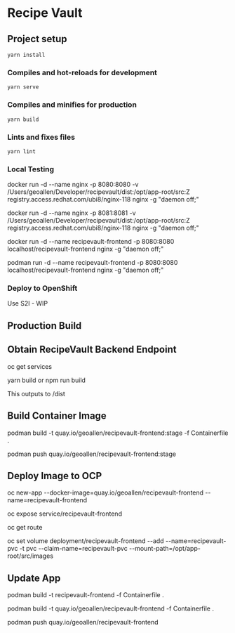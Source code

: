# Recipe Vault

## Project setup
```
yarn install
```

### Compiles and hot-reloads for development
```
yarn serve
```

### Compiles and minifies for production
```
yarn build
```

### Lints and fixes files
```
yarn lint
```


### Local Testing


docker run -d --name nginx -p 8080:8080 -v /Users/geoallen/Developer/recipevault/dist:/opt/app-root/src:Z registry.access.redhat.com/ubi8/nginx-118 nginx -g "daemon off;"

docker run -d --name nginx -p 8081:8081 -v /Users/geoallen/Developer/recipevault/dist:/opt/app-root/src:Z registry.access.redhat.com/ubi8/nginx-118 nginx -g "daemon off;"


docker run -d --name recipevault-frontend -p 8080:8080 localhost/recipevault-frontend nginx -g "daemon off;"

podman run -d --name recipevault-frontend -p 8080:8080 localhost/recipevault-frontend nginx -g "daemon off;"


### Deploy to OpenShift

Use S2I - WIP

## Production Build

## Obtain RecipeVault Backend Endpoint

oc get services 

yarn build or npm run build

This outputs to /dist

## Build Container Image

podman build  -t quay.io/geoallen/recipevault-frontend:stage -f Containerfile .

podman push quay.io/geoallen/recipevault-frontend:stage

## Deploy Image to OCP

oc new-app --docker-image=quay.io/geoallen/recipevault-frontend --name=recipevault-frontend

oc expose service/recipevault-frontend

oc get route


oc set volume deployment/recipevault-frontend --add --name=recipevault-pvc -t pvc --claim-name=recipevault-pvc --mount-path=/opt/app-root/src/images



## Update App











podman build  -t recipevault-frontend -f Containerfile .

podman build  -t quay.io/geoallen/recipevault-frontend -f Containerfile .


podman push quay.io/geoallen/recipevault-frontend

